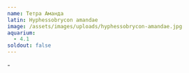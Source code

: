 ```yaml
---
name: Тетра Аманда
latin: Hyphessobrycon amandae
image: /assets/images/uploads/hyphessobrycon-amandae.jpg
aquarium:
  - 4.1
soldout: false
---
```

\-
